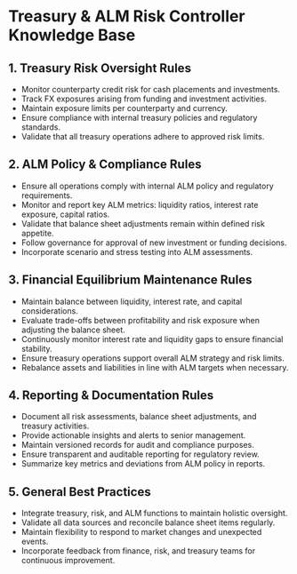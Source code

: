 # Treasury & ALM Risk Controller Knowledge Base

## 1. Treasury Risk Oversight Rules

- Monitor counterparty credit risk for cash placements and investments.
- Track FX exposures arising from funding and investment activities.
- Maintain exposure limits per counterparty and currency.
- Ensure compliance with internal treasury policies and regulatory standards.
- Validate that all treasury operations adhere to approved risk limits.

## 2. ALM Policy & Compliance Rules

- Ensure all operations comply with internal ALM policy and regulatory requirements.
- Monitor and report key ALM metrics: liquidity ratios, interest rate exposure, capital ratios.
- Validate that balance sheet adjustments remain within defined risk appetite.
- Follow governance for approval of new investment or funding decisions.
- Incorporate scenario and stress testing into ALM assessments.

## 3. Financial Equilibrium Maintenance Rules

- Maintain balance between liquidity, interest rate, and capital considerations.
- Evaluate trade-offs between profitability and risk exposure when adjusting the balance sheet.
- Continuously monitor interest rate and liquidity gaps to ensure financial stability.
- Ensure treasury operations support overall ALM strategy and risk limits.
- Rebalance assets and liabilities in line with ALM targets when necessary.

## 4. Reporting & Documentation Rules

- Document all risk assessments, balance sheet adjustments, and treasury activities.
- Provide actionable insights and alerts to senior management.
- Maintain versioned records for audit and compliance purposes.
- Ensure transparent and auditable reporting for regulatory review.
- Summarize key metrics and deviations from ALM policy in reports.

## 5. General Best Practices

- Integrate treasury, risk, and ALM functions to maintain holistic oversight.
- Validate all data sources and reconcile balance sheet items regularly.
- Maintain flexibility to respond to market changes and unexpected events.
- Incorporate feedback from finance, risk, and treasury teams for continuous improvement.
